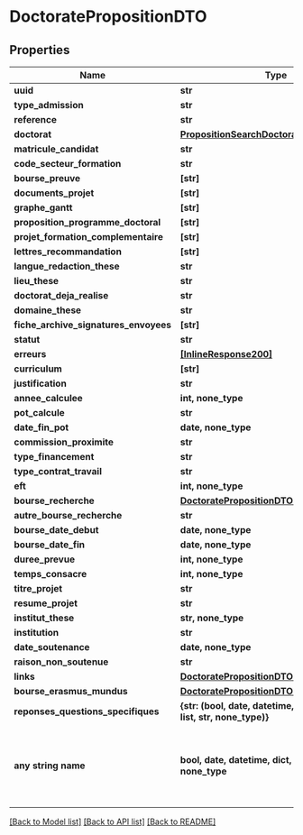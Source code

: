 # DoctoratePropositionDTO


## Properties
Name | Type | Description | Notes
------------ | ------------- | ------------- | -------------
**uuid** | **str** |  | 
**type_admission** | **str** |  | 
**reference** | **str** |  | 
**doctorat** | [**PropositionSearchDoctorat**](PropositionSearchDoctorat.md) |  | 
**matricule_candidat** | **str** |  | 
**code_secteur_formation** | **str** |  | 
**bourse_preuve** | **[str]** |  | 
**documents_projet** | **[str]** |  | 
**graphe_gantt** | **[str]** |  | 
**proposition_programme_doctoral** | **[str]** |  | 
**projet_formation_complementaire** | **[str]** |  | 
**lettres_recommandation** | **[str]** |  | 
**langue_redaction_these** | **str** |  | 
**lieu_these** | **str** |  | 
**doctorat_deja_realise** | **str** |  | 
**domaine_these** | **str** |  | 
**fiche_archive_signatures_envoyees** | **[str]** |  | 
**statut** | **str** |  | 
**erreurs** | [**[InlineResponse200]**](InlineResponse200.md) |  | 
**curriculum** | **[str]** |  | 
**justification** | **str** |  | [optional] 
**annee_calculee** | **int, none_type** |  | [optional] 
**pot_calcule** | **str** |  | [optional] 
**date_fin_pot** | **date, none_type** |  | [optional] 
**commission_proximite** | **str** |  | [optional] 
**type_financement** | **str** |  | [optional] 
**type_contrat_travail** | **str** |  | [optional] 
**eft** | **int, none_type** |  | [optional] 
**bourse_recherche** | [**DoctoratePropositionDTOBourseRecherche**](DoctoratePropositionDTOBourseRecherche.md) |  | [optional] 
**autre_bourse_recherche** | **str** |  | [optional] 
**bourse_date_debut** | **date, none_type** |  | [optional] 
**bourse_date_fin** | **date, none_type** |  | [optional] 
**duree_prevue** | **int, none_type** |  | [optional] 
**temps_consacre** | **int, none_type** |  | [optional] 
**titre_projet** | **str** |  | [optional] 
**resume_projet** | **str** |  | [optional] 
**institut_these** | **str, none_type** |  | [optional] 
**institution** | **str** |  | [optional] 
**date_soutenance** | **date, none_type** |  | [optional] 
**raison_non_soutenue** | **str** |  | [optional] 
**links** | [**DoctoratePropositionDTOLinks**](DoctoratePropositionDTOLinks.md) |  | [optional] 
**bourse_erasmus_mundus** | [**DoctoratePropositionDTOBourseRecherche**](DoctoratePropositionDTOBourseRecherche.md) |  | [optional] 
**reponses_questions_specifiques** | **{str: (bool, date, datetime, dict, float, int, list, str, none_type)}** |  | [optional] 
**any string name** | **bool, date, datetime, dict, float, int, list, str, none_type** | any string name can be used but the value must be the correct type | [optional]

[[Back to Model list]](../README.md#documentation-for-models) [[Back to API list]](../README.md#documentation-for-api-endpoints) [[Back to README]](../README.md)


